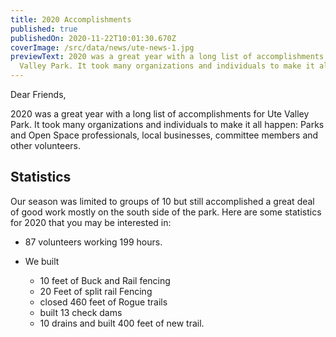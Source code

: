 ```yaml
---
title: 2020 Accomplishments
published: true
publishedOn: 2020-11-22T10:01:30.670Z
coverImage: /src/data/news/ute-news-1.jpg
previewText: 2020 was a great year with a long list of accomplishments for Ute
  Valley Park. It took many organizations and individuals to make it all happen.
---
```


Dear Friends,

2020 was a great year with a long list of accomplishments for Ute Valley Park. It took many organizations and individuals to make it all happen: Parks and Open Space professionals, local businesses, committee members and other volunteers.

## Statistics

Our season was limited to groups of 10 but still accomplished a great deal of good work mostly on the south side of the park. Here are some statistics for 2020 that you may be interested in:

- 87 volunteers working 199 hours.
- We built

  - 10 feet of Buck and Rail fencing
  - 20 Feet of split rail Fencing
  - closed 460 feet of Rogue trails
  - built 13 check dams
  - 10 drains and built 400 feet of new trail.
